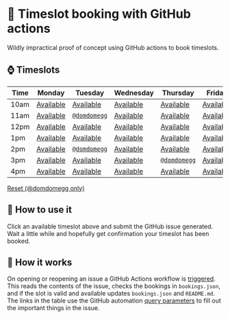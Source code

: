 # 📅 Timeslot booking with GitHub actions

Wildly impractical proof of concept using GitHub actions to book timeslots.

## ⌚ Timeslots

<!-- ⁕ -->

|Time|Monday|Tuesday|Wednesday|Thursday|Friday|
|-|-|-|-|-|-|
|10am|[Available](https://github.com/domdomegg/github-actions-timeslots/issues/new?labels=booking&title=Booking%20for%20Monday%2010am&body=This%20is%20a%20booking%20for%20Monday%2010am%0A%0A%0A%3C!--%20Do%20not%20change%20the%20line%20below,%20or%20use%20the%20flower%20punctuation%20mark%20anywhere%20else%20--%3E%0A%3C!--%20%E2%81%95%7B%22column%22:%22Monday%22,%22row%22:%2210am%22%7D%E2%81%95%20--%3E)|[Available](https://github.com/domdomegg/github-actions-timeslots/issues/new?labels=booking&title=Booking%20for%20Tuesday%2010am&body=This%20is%20a%20booking%20for%20Tuesday%2010am%0A%0A%0A%3C!--%20Do%20not%20change%20the%20line%20below,%20or%20use%20the%20flower%20punctuation%20mark%20anywhere%20else%20--%3E%0A%3C!--%20%E2%81%95%7B%22column%22:%22Tuesday%22,%22row%22:%2210am%22%7D%E2%81%95%20--%3E)|[Available](https://github.com/domdomegg/github-actions-timeslots/issues/new?labels=booking&title=Booking%20for%20Wednesday%2010am&body=This%20is%20a%20booking%20for%20Wednesday%2010am%0A%0A%0A%3C!--%20Do%20not%20change%20the%20line%20below,%20or%20use%20the%20flower%20punctuation%20mark%20anywhere%20else%20--%3E%0A%3C!--%20%E2%81%95%7B%22column%22:%22Wednesday%22,%22row%22:%2210am%22%7D%E2%81%95%20--%3E)|[Available](https://github.com/domdomegg/github-actions-timeslots/issues/new?labels=booking&title=Booking%20for%20Thursday%2010am&body=This%20is%20a%20booking%20for%20Thursday%2010am%0A%0A%0A%3C!--%20Do%20not%20change%20the%20line%20below,%20or%20use%20the%20flower%20punctuation%20mark%20anywhere%20else%20--%3E%0A%3C!--%20%E2%81%95%7B%22column%22:%22Thursday%22,%22row%22:%2210am%22%7D%E2%81%95%20--%3E)|[Available](https://github.com/domdomegg/github-actions-timeslots/issues/new?labels=booking&title=Booking%20for%20Friday%2010am&body=This%20is%20a%20booking%20for%20Friday%2010am%0A%0A%0A%3C!--%20Do%20not%20change%20the%20line%20below,%20or%20use%20the%20flower%20punctuation%20mark%20anywhere%20else%20--%3E%0A%3C!--%20%E2%81%95%7B%22column%22:%22Friday%22,%22row%22:%2210am%22%7D%E2%81%95%20--%3E)|
|11am|[Available](https://github.com/domdomegg/github-actions-timeslots/issues/new?labels=booking&title=Booking%20for%20Monday%2011am&body=This%20is%20a%20booking%20for%20Monday%2011am%0A%0A%0A%3C!--%20Do%20not%20change%20the%20line%20below,%20or%20use%20the%20flower%20punctuation%20mark%20anywhere%20else%20--%3E%0A%3C!--%20%E2%81%95%7B%22column%22:%22Monday%22,%22row%22:%2211am%22%7D%E2%81%95%20--%3E)|[`@domdomegg`](https://github.com/domdomegg)|[Available](https://github.com/domdomegg/github-actions-timeslots/issues/new?labels=booking&title=Booking%20for%20Wednesday%2011am&body=This%20is%20a%20booking%20for%20Wednesday%2011am%0A%0A%0A%3C!--%20Do%20not%20change%20the%20line%20below,%20or%20use%20the%20flower%20punctuation%20mark%20anywhere%20else%20--%3E%0A%3C!--%20%E2%81%95%7B%22column%22:%22Wednesday%22,%22row%22:%2211am%22%7D%E2%81%95%20--%3E)|[Available](https://github.com/domdomegg/github-actions-timeslots/issues/new?labels=booking&title=Booking%20for%20Thursday%2011am&body=This%20is%20a%20booking%20for%20Thursday%2011am%0A%0A%0A%3C!--%20Do%20not%20change%20the%20line%20below,%20or%20use%20the%20flower%20punctuation%20mark%20anywhere%20else%20--%3E%0A%3C!--%20%E2%81%95%7B%22column%22:%22Thursday%22,%22row%22:%2211am%22%7D%E2%81%95%20--%3E)|[Available](https://github.com/domdomegg/github-actions-timeslots/issues/new?labels=booking&title=Booking%20for%20Friday%2011am&body=This%20is%20a%20booking%20for%20Friday%2011am%0A%0A%0A%3C!--%20Do%20not%20change%20the%20line%20below,%20or%20use%20the%20flower%20punctuation%20mark%20anywhere%20else%20--%3E%0A%3C!--%20%E2%81%95%7B%22column%22:%22Friday%22,%22row%22:%2211am%22%7D%E2%81%95%20--%3E)|
|12pm|[Available](https://github.com/domdomegg/github-actions-timeslots/issues/new?labels=booking&title=Booking%20for%20Monday%2012pm&body=This%20is%20a%20booking%20for%20Monday%2012pm%0A%0A%0A%3C!--%20Do%20not%20change%20the%20line%20below,%20or%20use%20the%20flower%20punctuation%20mark%20anywhere%20else%20--%3E%0A%3C!--%20%E2%81%95%7B%22column%22:%22Monday%22,%22row%22:%2212pm%22%7D%E2%81%95%20--%3E)|[Available](https://github.com/domdomegg/github-actions-timeslots/issues/new?labels=booking&title=Booking%20for%20Tuesday%2012pm&body=This%20is%20a%20booking%20for%20Tuesday%2012pm%0A%0A%0A%3C!--%20Do%20not%20change%20the%20line%20below,%20or%20use%20the%20flower%20punctuation%20mark%20anywhere%20else%20--%3E%0A%3C!--%20%E2%81%95%7B%22column%22:%22Tuesday%22,%22row%22:%2212pm%22%7D%E2%81%95%20--%3E)|[Available](https://github.com/domdomegg/github-actions-timeslots/issues/new?labels=booking&title=Booking%20for%20Wednesday%2012pm&body=This%20is%20a%20booking%20for%20Wednesday%2012pm%0A%0A%0A%3C!--%20Do%20not%20change%20the%20line%20below,%20or%20use%20the%20flower%20punctuation%20mark%20anywhere%20else%20--%3E%0A%3C!--%20%E2%81%95%7B%22column%22:%22Wednesday%22,%22row%22:%2212pm%22%7D%E2%81%95%20--%3E)|[Available](https://github.com/domdomegg/github-actions-timeslots/issues/new?labels=booking&title=Booking%20for%20Thursday%2012pm&body=This%20is%20a%20booking%20for%20Thursday%2012pm%0A%0A%0A%3C!--%20Do%20not%20change%20the%20line%20below,%20or%20use%20the%20flower%20punctuation%20mark%20anywhere%20else%20--%3E%0A%3C!--%20%E2%81%95%7B%22column%22:%22Thursday%22,%22row%22:%2212pm%22%7D%E2%81%95%20--%3E)|[Available](https://github.com/domdomegg/github-actions-timeslots/issues/new?labels=booking&title=Booking%20for%20Friday%2012pm&body=This%20is%20a%20booking%20for%20Friday%2012pm%0A%0A%0A%3C!--%20Do%20not%20change%20the%20line%20below,%20or%20use%20the%20flower%20punctuation%20mark%20anywhere%20else%20--%3E%0A%3C!--%20%E2%81%95%7B%22column%22:%22Friday%22,%22row%22:%2212pm%22%7D%E2%81%95%20--%3E)|
|1pm|[Available](https://github.com/domdomegg/github-actions-timeslots/issues/new?labels=booking&title=Booking%20for%20Monday%201pm&body=This%20is%20a%20booking%20for%20Monday%201pm%0A%0A%0A%3C!--%20Do%20not%20change%20the%20line%20below,%20or%20use%20the%20flower%20punctuation%20mark%20anywhere%20else%20--%3E%0A%3C!--%20%E2%81%95%7B%22column%22:%22Monday%22,%22row%22:%221pm%22%7D%E2%81%95%20--%3E)|[Available](https://github.com/domdomegg/github-actions-timeslots/issues/new?labels=booking&title=Booking%20for%20Tuesday%201pm&body=This%20is%20a%20booking%20for%20Tuesday%201pm%0A%0A%0A%3C!--%20Do%20not%20change%20the%20line%20below,%20or%20use%20the%20flower%20punctuation%20mark%20anywhere%20else%20--%3E%0A%3C!--%20%E2%81%95%7B%22column%22:%22Tuesday%22,%22row%22:%221pm%22%7D%E2%81%95%20--%3E)|[Available](https://github.com/domdomegg/github-actions-timeslots/issues/new?labels=booking&title=Booking%20for%20Wednesday%201pm&body=This%20is%20a%20booking%20for%20Wednesday%201pm%0A%0A%0A%3C!--%20Do%20not%20change%20the%20line%20below,%20or%20use%20the%20flower%20punctuation%20mark%20anywhere%20else%20--%3E%0A%3C!--%20%E2%81%95%7B%22column%22:%22Wednesday%22,%22row%22:%221pm%22%7D%E2%81%95%20--%3E)|[Available](https://github.com/domdomegg/github-actions-timeslots/issues/new?labels=booking&title=Booking%20for%20Thursday%201pm&body=This%20is%20a%20booking%20for%20Thursday%201pm%0A%0A%0A%3C!--%20Do%20not%20change%20the%20line%20below,%20or%20use%20the%20flower%20punctuation%20mark%20anywhere%20else%20--%3E%0A%3C!--%20%E2%81%95%7B%22column%22:%22Thursday%22,%22row%22:%221pm%22%7D%E2%81%95%20--%3E)|[Available](https://github.com/domdomegg/github-actions-timeslots/issues/new?labels=booking&title=Booking%20for%20Friday%201pm&body=This%20is%20a%20booking%20for%20Friday%201pm%0A%0A%0A%3C!--%20Do%20not%20change%20the%20line%20below,%20or%20use%20the%20flower%20punctuation%20mark%20anywhere%20else%20--%3E%0A%3C!--%20%E2%81%95%7B%22column%22:%22Friday%22,%22row%22:%221pm%22%7D%E2%81%95%20--%3E)|
|2pm|[Available](https://github.com/domdomegg/github-actions-timeslots/issues/new?labels=booking&title=Booking%20for%20Monday%202pm&body=This%20is%20a%20booking%20for%20Monday%202pm%0A%0A%0A%3C!--%20Do%20not%20change%20the%20line%20below,%20or%20use%20the%20flower%20punctuation%20mark%20anywhere%20else%20--%3E%0A%3C!--%20%E2%81%95%7B%22column%22:%22Monday%22,%22row%22:%222pm%22%7D%E2%81%95%20--%3E)|[`@domdomegg`](https://github.com/domdomegg)|[Available](https://github.com/domdomegg/github-actions-timeslots/issues/new?labels=booking&title=Booking%20for%20Wednesday%202pm&body=This%20is%20a%20booking%20for%20Wednesday%202pm%0A%0A%0A%3C!--%20Do%20not%20change%20the%20line%20below,%20or%20use%20the%20flower%20punctuation%20mark%20anywhere%20else%20--%3E%0A%3C!--%20%E2%81%95%7B%22column%22:%22Wednesday%22,%22row%22:%222pm%22%7D%E2%81%95%20--%3E)|[Available](https://github.com/domdomegg/github-actions-timeslots/issues/new?labels=booking&title=Booking%20for%20Thursday%202pm&body=This%20is%20a%20booking%20for%20Thursday%202pm%0A%0A%0A%3C!--%20Do%20not%20change%20the%20line%20below,%20or%20use%20the%20flower%20punctuation%20mark%20anywhere%20else%20--%3E%0A%3C!--%20%E2%81%95%7B%22column%22:%22Thursday%22,%22row%22:%222pm%22%7D%E2%81%95%20--%3E)|[Available](https://github.com/domdomegg/github-actions-timeslots/issues/new?labels=booking&title=Booking%20for%20Friday%202pm&body=This%20is%20a%20booking%20for%20Friday%202pm%0A%0A%0A%3C!--%20Do%20not%20change%20the%20line%20below,%20or%20use%20the%20flower%20punctuation%20mark%20anywhere%20else%20--%3E%0A%3C!--%20%E2%81%95%7B%22column%22:%22Friday%22,%22row%22:%222pm%22%7D%E2%81%95%20--%3E)|
|3pm|[Available](https://github.com/domdomegg/github-actions-timeslots/issues/new?labels=booking&title=Booking%20for%20Monday%203pm&body=This%20is%20a%20booking%20for%20Monday%203pm%0A%0A%0A%3C!--%20Do%20not%20change%20the%20line%20below,%20or%20use%20the%20flower%20punctuation%20mark%20anywhere%20else%20--%3E%0A%3C!--%20%E2%81%95%7B%22column%22:%22Monday%22,%22row%22:%223pm%22%7D%E2%81%95%20--%3E)|[Available](https://github.com/domdomegg/github-actions-timeslots/issues/new?labels=booking&title=Booking%20for%20Tuesday%203pm&body=This%20is%20a%20booking%20for%20Tuesday%203pm%0A%0A%0A%3C!--%20Do%20not%20change%20the%20line%20below,%20or%20use%20the%20flower%20punctuation%20mark%20anywhere%20else%20--%3E%0A%3C!--%20%E2%81%95%7B%22column%22:%22Tuesday%22,%22row%22:%223pm%22%7D%E2%81%95%20--%3E)|[Available](https://github.com/domdomegg/github-actions-timeslots/issues/new?labels=booking&title=Booking%20for%20Wednesday%203pm&body=This%20is%20a%20booking%20for%20Wednesday%203pm%0A%0A%0A%3C!--%20Do%20not%20change%20the%20line%20below,%20or%20use%20the%20flower%20punctuation%20mark%20anywhere%20else%20--%3E%0A%3C!--%20%E2%81%95%7B%22column%22:%22Wednesday%22,%22row%22:%223pm%22%7D%E2%81%95%20--%3E)|[`@domdomegg`](https://github.com/domdomegg)|[Available](https://github.com/domdomegg/github-actions-timeslots/issues/new?labels=booking&title=Booking%20for%20Friday%203pm&body=This%20is%20a%20booking%20for%20Friday%203pm%0A%0A%0A%3C!--%20Do%20not%20change%20the%20line%20below,%20or%20use%20the%20flower%20punctuation%20mark%20anywhere%20else%20--%3E%0A%3C!--%20%E2%81%95%7B%22column%22:%22Friday%22,%22row%22:%223pm%22%7D%E2%81%95%20--%3E)|
|4pm|[Available](https://github.com/domdomegg/github-actions-timeslots/issues/new?labels=booking&title=Booking%20for%20Monday%204pm&body=This%20is%20a%20booking%20for%20Monday%204pm%0A%0A%0A%3C!--%20Do%20not%20change%20the%20line%20below,%20or%20use%20the%20flower%20punctuation%20mark%20anywhere%20else%20--%3E%0A%3C!--%20%E2%81%95%7B%22column%22:%22Monday%22,%22row%22:%224pm%22%7D%E2%81%95%20--%3E)|[Available](https://github.com/domdomegg/github-actions-timeslots/issues/new?labels=booking&title=Booking%20for%20Tuesday%204pm&body=This%20is%20a%20booking%20for%20Tuesday%204pm%0A%0A%0A%3C!--%20Do%20not%20change%20the%20line%20below,%20or%20use%20the%20flower%20punctuation%20mark%20anywhere%20else%20--%3E%0A%3C!--%20%E2%81%95%7B%22column%22:%22Tuesday%22,%22row%22:%224pm%22%7D%E2%81%95%20--%3E)|[Available](https://github.com/domdomegg/github-actions-timeslots/issues/new?labels=booking&title=Booking%20for%20Wednesday%204pm&body=This%20is%20a%20booking%20for%20Wednesday%204pm%0A%0A%0A%3C!--%20Do%20not%20change%20the%20line%20below,%20or%20use%20the%20flower%20punctuation%20mark%20anywhere%20else%20--%3E%0A%3C!--%20%E2%81%95%7B%22column%22:%22Wednesday%22,%22row%22:%224pm%22%7D%E2%81%95%20--%3E)|[Available](https://github.com/domdomegg/github-actions-timeslots/issues/new?labels=booking&title=Booking%20for%20Thursday%204pm&body=This%20is%20a%20booking%20for%20Thursday%204pm%0A%0A%0A%3C!--%20Do%20not%20change%20the%20line%20below,%20or%20use%20the%20flower%20punctuation%20mark%20anywhere%20else%20--%3E%0A%3C!--%20%E2%81%95%7B%22column%22:%22Thursday%22,%22row%22:%224pm%22%7D%E2%81%95%20--%3E)|[Available](https://github.com/domdomegg/github-actions-timeslots/issues/new?labels=booking&title=Booking%20for%20Friday%204pm&body=This%20is%20a%20booking%20for%20Friday%204pm%0A%0A%0A%3C!--%20Do%20not%20change%20the%20line%20below,%20or%20use%20the%20flower%20punctuation%20mark%20anywhere%20else%20--%3E%0A%3C!--%20%E2%81%95%7B%22column%22:%22Friday%22,%22row%22:%224pm%22%7D%E2%81%95%20--%3E)|

<!-- ⁕ -->

[Reset (@domdomegg only)](https://github.com/domdomegg/github-actions-timeslots/issues/new?labels=reset&title=Reset%20timeslots&body=Reset%20timeslots)

## 🤔 How to use it

Click an available timeslot above and submit the GitHub issue generated. Wait a little while and hopefully get confirmation your timeslot has been booked.

## 👷 How it works

On opening or reopening an issue a GitHub Actions workflow is [triggered](https://help.github.com/en/actions/reference/events-that-trigger-workflows#issues-event-issues). This reads the contents of the issue, checks the bookings in `bookings.json`, and if the slot is valid and available updates `bookings.json` and `README.md`. The links in the table use the GitHub automation [query parameters](https://help.github.com/en/github/managing-your-work-on-github/about-automation-for-issues-and-pull-requests-with-query-parameters#supported-query-parameters) to fill out the important things in the issue.